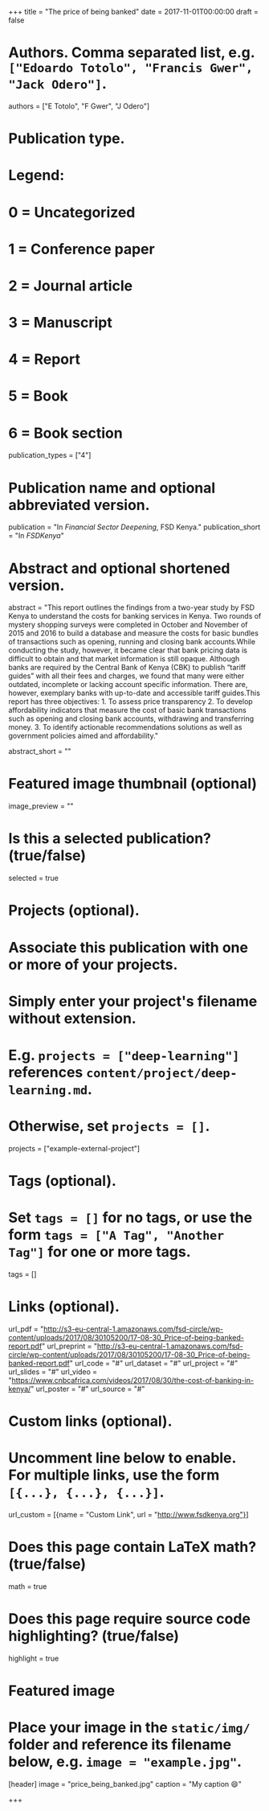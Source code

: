 +++
title = "The price of being banked"
date = 2017-11-01T00:00:00
draft = false

# Authors. Comma separated list, e.g. `["Edoardo Totolo", "Francis Gwer", "Jack Odero"]`.
authors = ["E Totolo", "F Gwer", "J Odero"]

# Publication type.
# Legend:
# 0 = Uncategorized
# 1 = Conference paper
# 2 = Journal article
# 3 = Manuscript
# 4 = Report
# 5 = Book
# 6 = Book section
publication_types = ["4"]

# Publication name and optional abbreviated version.
publication = "In *Financial Sector Deepening*, FSD Kenya."
publication_short = "In *FSDKenya*"

# Abstract and optional shortened version.
abstract = "This report outlines the findings from a two-year study by FSD Kenya to understand the costs for banking services in Kenya. Two rounds of mystery shopping surveys were completed in October and November of 2015 and 2016 to build a database and measure the costs for basic bundles of transactions such as opening, running and closing bank accounts.While conducting the study, however, it became clear that bank pricing data is difficult to obtain and that market information is still opaque. Although banks are required by the Central Bank of Kenya (CBK) to publish “tariff guides” with all their fees and charges, we found that many were either outdated, incomplete or lacking account specific information. There are, however, exemplary banks with up-to-date and accessible tariff guides.This report has three objectives: 1. To assess price transparency 2. To develop affordability indicators that measure the cost of basic bank transactions such as opening and closing bank accounts, withdrawing and transferring money. 3. To identify actionable recommendations solutions as well as government policies aimed and affordability."

abstract_short = ""

# Featured image thumbnail (optional)
image_preview = ""

# Is this a selected publication? (true/false)
selected = true

# Projects (optional).
#   Associate this publication with one or more of your projects.
#   Simply enter your project's filename without extension.
#   E.g. `projects = ["deep-learning"]` references `content/project/deep-learning.md`.
#   Otherwise, set `projects = []`.
projects = ["example-external-project"]

# Tags (optional).
#   Set `tags = []` for no tags, or use the form `tags = ["A Tag", "Another Tag"]` for one or more tags.
tags = []

# Links (optional).
url_pdf = "http://s3-eu-central-1.amazonaws.com/fsd-circle/wp-content/uploads/2017/08/30105200/17-08-30_Price-of-being-banked-report.pdf"
url_preprint = "http://s3-eu-central-1.amazonaws.com/fsd-circle/wp-content/uploads/2017/08/30105200/17-08-30_Price-of-being-banked-report.pdf"
url_code = "#"
url_dataset = "#"
url_project = "#"
url_slides = "#"
url_video = "https://www.cnbcafrica.com/videos/2017/08/30/the-cost-of-banking-in-kenya/"
url_poster = "#"
url_source = "#"

# Custom links (optional).
#   Uncomment line below to enable. For multiple links, use the form `[{...}, {...}, {...}]`.
url_custom = [{name = "Custom Link", url = "http://www.fsdkenya.org"}]

# Does this page contain LaTeX math? (true/false)
math = true

# Does this page require source code highlighting? (true/false)
highlight = true

# Featured image
# Place your image in the `static/img/` folder and reference its filename below, e.g. `image = "example.jpg"`.
[header]
image = "price_being_banked.jpg"
caption = "My caption :smile:"

+++


